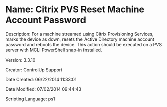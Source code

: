 ﻿# Name: Citrix PVS Reset Machine Account Password

Description: For a machine streamed using Citrix Provisioning Services, marks the device as down, resets the Active Directory machine account password and reboots the device. This action should be executed on a PVS server with MCLI PowerShell snap-in installed.

Version: 3.3.10

Creator: ControlUp Support

Date Created: 06/22/2014 11:33:01

Date Modified: 07/02/2014 09:44:43

Scripting Language: ps1

